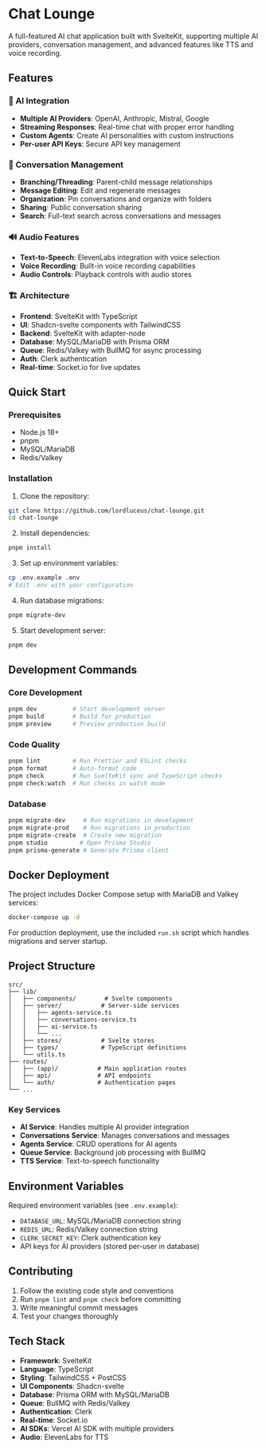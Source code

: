 # Chat Lounge

A full-featured AI chat application built with SvelteKit, supporting multiple AI providers, conversation management, and advanced features like TTS and voice recording.

## Features

### 🤖 AI Integration

- **Multiple AI Providers**: OpenAI, Anthropic, Mistral, Google
- **Streaming Responses**: Real-time chat with proper error handling
- **Custom Agents**: Create AI personalities with custom instructions
- **Per-user API Keys**: Secure API key management

### 💬 Conversation Management

- **Branching/Threading**: Parent-child message relationships
- **Message Editing**: Edit and regenerate messages
- **Organization**: Pin conversations and organize with folders
- **Sharing**: Public conversation sharing
- **Search**: Full-text search across conversations and messages

### 🔊 Audio Features

- **Text-to-Speech**: ElevenLabs integration with voice selection
- **Voice Recording**: Built-in voice recording capabilities
- **Audio Controls**: Playback controls with audio stores

### 🏗️ Architecture

- **Frontend**: SvelteKit with TypeScript
- **UI**: Shadcn-svelte components with TailwindCSS
- **Backend**: SvelteKit with adapter-node
- **Database**: MySQL/MariaDB with Prisma ORM
- **Queue**: Redis/Valkey with BullMQ for async processing
- **Auth**: Clerk authentication
- **Real-time**: Socket.io for live updates

## Quick Start

### Prerequisites

- Node.js 18+
- pnpm
- MySQL/MariaDB
- Redis/Valkey

### Installation

1. Clone the repository:

```bash
git clone https://github.com/lordluceus/chat-lounge.git
cd chat-lounge
```

2. Install dependencies:

```bash
pnpm install
```

3. Set up environment variables:

```bash
cp .env.example .env
# Edit .env with your configuration
```

4. Run database migrations:

```bash
pnpm migrate-dev
```

5. Start development server:

```bash
pnpm dev
```

## Development Commands

### Core Development

```bash
pnpm dev          # Start development server
pnpm build        # Build for production
pnpm preview      # Preview production build
```

### Code Quality

```bash
pnpm lint         # Run Prettier and ESLint checks
pnpm format       # Auto-format code
pnpm check        # Run SvelteKit sync and TypeScript checks
pnpm check:watch  # Run checks in watch mode
```

### Database

```bash
pnpm migrate-dev     # Run migrations in development
pnpm migrate-prod    # Run migrations in production
pnpm migrate-create  # Create new migration
pnpm studio         # Open Prisma Studio
pnpm prisma-generate # Generate Prisma client
```

## Docker Deployment

The project includes Docker Compose setup with MariaDB and Valkey services:

```bash
docker-compose up -d
```

For production deployment, use the included `run.sh` script which handles migrations and server startup.

## Project Structure

```
src/
├── lib/
│   ├── components/        # Svelte components
│   ├── server/           # Server-side services
│   │   ├── agents-service.ts
│   │   ├── conversations-service.ts
│   │   ├── ai-service.ts
│   │   └── ...
│   ├── stores/           # Svelte stores
│   ├── types/            # TypeScript definitions
│   └── utils.ts
├── routes/
│   ├── (app)/           # Main application routes
│   ├── api/             # API endpoints
│   └── auth/            # Authentication pages
└── ...
```

### Key Services

- **AI Service**: Handles multiple AI provider integration
- **Conversations Service**: Manages conversations and messages
- **Agents Service**: CRUD operations for AI agents
- **Queue Service**: Background job processing with BullMQ
- **TTS Service**: Text-to-speech functionality

## Environment Variables

Required environment variables (see `.env.example`):

- `DATABASE_URL`: MySQL/MariaDB connection string
- `REDIS_URL`: Redis/Valkey connection string
- `CLERK_SECRET_KEY`: Clerk authentication key
- API keys for AI providers (stored per-user in database)

## Contributing

1. Follow the existing code style and conventions
2. Run `pnpm lint` and `pnpm check` before committing
3. Write meaningful commit messages
4. Test your changes thoroughly

## Tech Stack

- **Framework**: SvelteKit
- **Language**: TypeScript
- **Styling**: TailwindCSS + PostCSS
- **UI Components**: Shadcn-svelte
- **Database**: Prisma ORM with MySQL/MariaDB
- **Queue**: BullMQ with Redis/Valkey
- **Authentication**: Clerk
- **Real-time**: Socket.io
- **AI SDKs**: Vercel AI SDK with multiple providers
- **Audio**: ElevenLabs for TTS
